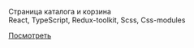 Страница каталога и корзина<br>
React, TypeScript, Redux-toolkit, Scss, Css-modules


<a href="https://nflx.netlify.app/">Посмотреть</a>